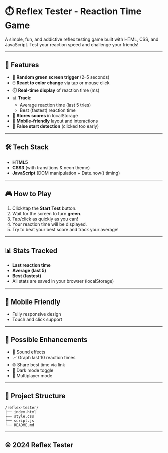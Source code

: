 # ⏱️ Reflex Tester - Reaction Time Game

A simple, fun, and addictive reflex testing game built with HTML, CSS, and JavaScript. Test your reaction speed and challenge your friends!

---

## 🚀 Features

- 🎯 **Random green screen trigger** (2–5 seconds)
- 🖱️ **React to color change** via tap or mouse click
- ⏱️ **Real-time display** of reaction time (ms)
- 📊 **Track:**
  - Average reaction time (last 5 tries)
  - Best (fastest) reaction time
- 💾 **Stores scores** in localStorage
- 📱 **Mobile-friendly** layout and interactions
- 🚫 **False start detection** (clicked too early)

---

## 🛠️ Tech Stack

- **HTML5**
- **CSS3** (with transitions & neon theme)
- **JavaScript** (DOM manipulation + Date.now() timing)

---

## 🎮 How to Play

1. Click/tap the **Start Test** button.
2. Wait for the screen to turn **green**.
3. Tap/click as quickly as you can!
4. Your reaction time will be displayed.
5. Try to beat your best score and track your average!

---

## 📊 Stats Tracked
- **Last reaction time**
- **Average (last 5)**
- **Best (fastest)**
- All stats are saved in your browser (localStorage)

---

## 📱 Mobile Friendly
- Fully responsive design
- Touch and click support

---

## 🧠 Possible Enhancements
- 🎵 Sound effects
- 📈 Graph last 10 reaction times
- 🌐 Share best time via link
- 🔄 Dark mode toggle
- 👥 Multiplayer mode

---

## 📂 Project Structure

```
/reflex-tester/
├── index.html
├── style.css
├── script.js
└── README.md
```

---

## © 2024 Reflex Tester 